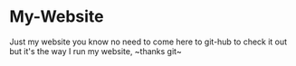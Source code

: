 # My-Website

Just my website you know no need to come here to git-hub to check it out but it's the way I run my website, ~thanks git~
